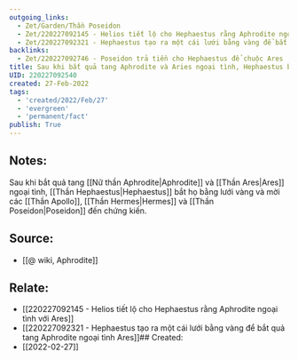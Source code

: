 ```yaml
---
outgoing_links:
  - Zet/Garden/Thần Poseidon
  - Zet/220227092145 - Helios tiết lộ cho Hephaestus rằng Aphrodite ngoại tình với Ares
  - Zet/220227092321 - Hephaestus tạo ra một cái lưới bằng vàng để bắt quả tang Aphrodite ngoại tình Ares
backlinks:
  - Zet/220227092746 - Poseidon trả tiền cho Hephaestus để chuộc Ares
title: Sau khi bắt quả tang Aphrodite và Aries ngoại tình, Hephaestus bắt họ bằng lưới vàng và mời các thần chứng kiến
UID: 220227092540
created: 27-Feb-2022
tags:
  - 'created/2022/Feb/27'
  - 'evergreen'
  - 'permanent/fact'
publish: True
---
```

## Notes:
Sau khi bắt quả tang [[Nữ thần Aphrodite|Aphrodite]] và [[Thần Ares|Ares]] ngoại tình, [[Thần Hephaestus|Hephaestus]] bắt họ bằng lưới vàng và mời các [[Thần Apollo]], [[Thần Hermes|Hermes]] và [[Thần Poseidon|Poseidon]] đến chứng kiến.

## Source:
- [[@ wiki, Aphrodite]]

## Relate:
- [[220227092145 - Helios tiết lộ cho Hephaestus rằng Aphrodite ngoại tình với Ares]]
- [[220227092321 - Hephaestus tạo ra một cái lưới bằng vàng để bắt quả tang Aphrodite ngoại tình Ares]]## Created:
- [[2022-02-27]]

